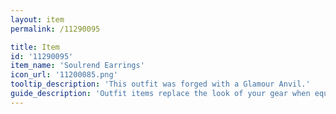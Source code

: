 ```yaml
---
layout: item
permalink: /11290095

title: Item
id: '11290095'
item_name: 'Soulrend Earrings'
icon_url: '11200085.png'
tooltip_description: 'This outfit was forged with a Glamour Anvil.'
guide_description: 'Outfit items replace the look of your gear when equipped.'
---
```


